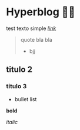 # Hyperblog 💚💚
test texto simple [*link*](https://shields.io/)
> quote bla bla
> - bjj

## titulo 2
### titulo 3
* bullet list

**bold**

*italic*

